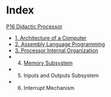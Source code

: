 # Index

[P16 Didactic Processor](P16/%20Didactit%20Processor)

- [1. Architecture of a Computer](1.%20Architecture%20of%20a%20Computer.md)
- [2. Assembly Language Programming](2.%20Assembly%20Language%20Programming.md)
- [3. Processor Internal Organization](3.%20Processor%20Internal%20Organization.md)
- 4. [Memory Subsystem](4.%20Memory%20Subsystem)
- 5. Inputs and Outputs Subsystem
- 6. Interrupt Mechanism
